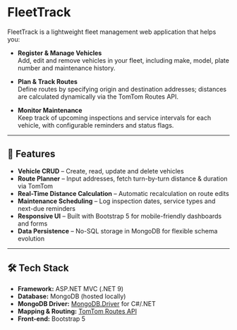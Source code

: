 # FleetTrack

FleetTrack is a lightweight fleet management web application that helps you:

- **Register & Manage Vehicles**  
  Add, edit and remove vehicles in your fleet, including make, model, plate number and maintenance history.

- **Plan & Track Routes**  
  Define routes by specifying origin and destination addresses; distances are calculated dynamically via the TomTom Routes API.

- **Monitor Maintenance**  
  Keep track of upcoming inspections and service intervals for each vehicle, with configurable reminders and status flags.

---

## 🌟 Features

- **Vehicle CRUD** – Create, read, update and delete vehicles  
- **Route Planner** – Input addresses, fetch turn-by-turn distance & duration via TomTom  
- **Real-Time Distance Calculation** – Automatic recalculation on route edits  
- **Maintenance Scheduling** – Log inspection dates, service types and next-due reminders  
- **Responsive UI** – Built with Bootstrap 5 for mobile-friendly dashboards and forms  
- **Data Persistence** – No-SQL storage in MongoDB for flexible schema evolution

---

## 🛠️ Tech Stack

- **Framework:** ASP.NET MVC (.NET 9)  
- **Database:** MongoDB (hosted locally)  
- **MongoDB Driver:** [MongoDB.Driver](https://www.nuget.org/packages/MongoDB.Driver/) for C#/.NET  
- **Mapping & Routing:** [TomTom Routes API](https://developer.tomtom.com/)  
- **Front-end:** Bootstrap 5
